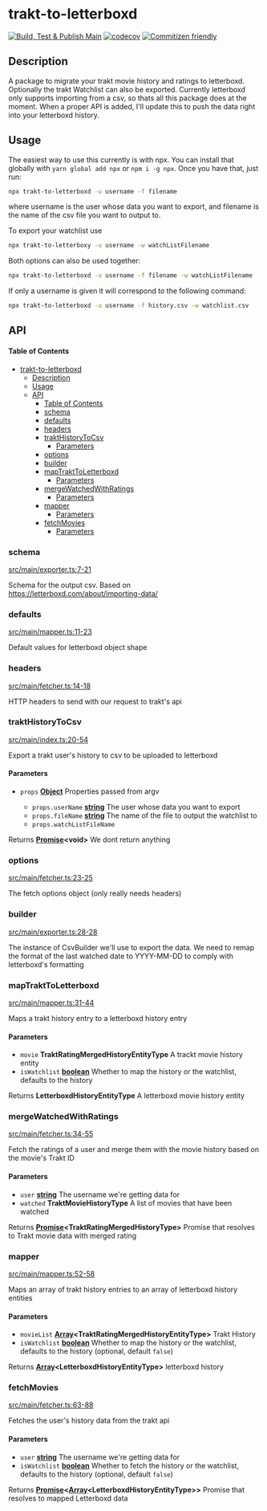 # trakt-to-letterboxd

[![Build, Test & Publish Main](https://github.com/bbeesley/trakt-to-letterboxd/actions/workflows/build-test-on-push.yml/badge.svg?event=push)](https://github.com/bbeesley/trakt-to-letterboxd/actions/workflows/build-test-on-push.yml) [![codecov](https://codecov.io/gh/bbeesley/trakt-to-letterboxd/branch/master/graph/badge.svg)](https://codecov.io/gh/bbeesley/trakt-to-letterboxd) [![Commitizen friendly](https://img.shields.io/badge/commitizen-friendly-brightgreen.svg)](http://commitizen.github.io/cz-cli/)

## Description

A package to migrate your trakt movie history and ratings to letterboxd. Optionally the trakt Watchlist can also be exported. Currently letterboxd only supports importing from a csv, so thats all this package does at the moment. When a proper API is added, I'll update this to push the data right into your letterboxd history.

## Usage

The easiest way to use this currently is with npx. You can install that globally with `yarn global add npx` or `npm i -g npx`. Once you have that, just run:

```sh
npx trakt-to-letterboxd -u username -f filename
```

where username is the user whose data you want to export, and filename is the name of the csv file you want to output to.

To export your watchlist use

```sh
npx trakt-to-letterboxy -u username -w watchListFilename
```

Both options can also be used together:

```sh
npx trakt-to-letterboxd -u username -f filename -w watchListFilename
```

If only a username is given it will correspond to the following command:

```sh
npx trakt-to-letterboxd -u username -f history.csv -w watchlist.csv
```

## API

<!-- Generated by documentation.js. Update this documentation by updating the source code. -->

#### Table of Contents

- [trakt-to-letterboxd](#trakt-to-letterboxd)
  - [Description](#description)
  - [Usage](#usage)
  - [API](#api)
      - [Table of Contents](#table-of-contents)
    - [schema](#schema)
    - [defaults](#defaults)
    - [headers](#headers)
    - [traktHistoryToCsv](#trakthistorytocsv)
      - [Parameters](#parameters)
    - [options](#options)
    - [builder](#builder)
    - [mapTraktToLetterboxd](#maptrakttoletterboxd)
      - [Parameters](#parameters-1)
    - [mergeWatchedWithRatings](#mergewatchedwithratings)
      - [Parameters](#parameters-2)
    - [mapper](#mapper)
      - [Parameters](#parameters-3)
    - [fetchMovies](#fetchmovies)
      - [Parameters](#parameters-4)

### schema

[src/main/exporter.ts:7-21](https://github.com/bbeesley/trakt-to-letterboxd/blob/357568106da2624a752c4853e96816457d8b6da4/src/main/exporter.ts#L7-L21 "Source code on GitHub")

Schema for the output csv.
Based on <https://letterboxd.com/about/importing-data/>

### defaults

[src/main/mapper.ts:11-23](https://github.com/bbeesley/trakt-to-letterboxd/blob/357568106da2624a752c4853e96816457d8b6da4/src/main/mapper.ts#L11-L23 "Source code on GitHub")

Default values for letterboxd object shape

### headers

[src/main/fetcher.ts:14-18](https://github.com/bbeesley/trakt-to-letterboxd/blob/357568106da2624a752c4853e96816457d8b6da4/src/main/fetcher.ts#L14-L18 "Source code on GitHub")

HTTP headers to send with our request to trakt's api

### traktHistoryToCsv

[src/main/index.ts:20-54](https://github.com/bbeesley/trakt-to-letterboxd/blob/357568106da2624a752c4853e96816457d8b6da4/src/main/index.ts#L20-L54 "Source code on GitHub")

Export a trakt user's history to csv to be uploaded to letterboxd

#### Parameters

*   `props` **[Object](https://developer.mozilla.org/docs/Web/JavaScript/Reference/Global_Objects/Object)** Properties passed from argv

    *   `props.userName` **[string](https://developer.mozilla.org/docs/Web/JavaScript/Reference/Global_Objects/String)** The user whose data you want to export
    *   `props.fileName` **[string](https://developer.mozilla.org/docs/Web/JavaScript/Reference/Global_Objects/String)** The name of the file to output the watchlist to
    *   `props.watchListFileName` &#x20;

Returns **[Promise](https://developer.mozilla.org/docs/Web/JavaScript/Reference/Global_Objects/Promise)\<void>** We dont return anything

### options

[src/main/fetcher.ts:23-25](https://github.com/bbeesley/trakt-to-letterboxd/blob/357568106da2624a752c4853e96816457d8b6da4/src/main/fetcher.ts#L23-L25 "Source code on GitHub")

The fetch options object (only really needs headers)

### builder

[src/main/exporter.ts:28-28](https://github.com/bbeesley/trakt-to-letterboxd/blob/357568106da2624a752c4853e96816457d8b6da4/src/main/exporter.ts#L28-L28 "Source code on GitHub")

The instance of CsvBuilder we'll use to export the data.
We need to remap the format of the last watched date to YYYY-MM-DD
to comply with letterboxd's formatting

### mapTraktToLetterboxd

[src/main/mapper.ts:31-44](https://github.com/bbeesley/trakt-to-letterboxd/blob/357568106da2624a752c4853e96816457d8b6da4/src/main/mapper.ts#L31-L44 "Source code on GitHub")

Maps a trakt history entry to a letterboxd history entry

#### Parameters

*   `movie` **TraktRatingMergedHistoryEntityType** A trackt movie history entity
*   `isWatchlist` **[boolean](https://developer.mozilla.org/docs/Web/JavaScript/Reference/Global_Objects/Boolean)** Whether to map the history or the watchlist, defaults to the history

Returns **LetterboxdHistoryEntityType** A letterboxd movie history entity

### mergeWatchedWithRatings

[src/main/fetcher.ts:34-55](https://github.com/bbeesley/trakt-to-letterboxd/blob/357568106da2624a752c4853e96816457d8b6da4/src/main/fetcher.ts#L34-L55 "Source code on GitHub")

Fetch the ratings of a user and merge them with the movie history based on the movie's Trakt ID

#### Parameters

*   `user` **[string](https://developer.mozilla.org/docs/Web/JavaScript/Reference/Global_Objects/String)** The username we're getting data for
*   `watched` **TraktMovieHistoryType** A list of movies that have been watched

Returns **[Promise](https://developer.mozilla.org/docs/Web/JavaScript/Reference/Global_Objects/Promise)\<TraktRatingMergedHistoryType>** Promise that resolves to Trakt movie data with merged rating

### mapper

[src/main/mapper.ts:52-58](https://github.com/bbeesley/trakt-to-letterboxd/blob/357568106da2624a752c4853e96816457d8b6da4/src/main/mapper.ts#L52-L58 "Source code on GitHub")

Maps an array of trakt history entries to an array of letterboxd history entities

#### Parameters

*   `movieList` **[Array](https://developer.mozilla.org/docs/Web/JavaScript/Reference/Global_Objects/Array)\<TraktRatingMergedHistoryEntityType>** Trakt History
*   `isWatchlist` **[boolean](https://developer.mozilla.org/docs/Web/JavaScript/Reference/Global_Objects/Boolean)** Whether to map the history or the watchlist, defaults to the history (optional, default `false`)

Returns **[Array](https://developer.mozilla.org/docs/Web/JavaScript/Reference/Global_Objects/Array)\<LetterboxdHistoryEntityType>** letterboxd history

### fetchMovies

[src/main/fetcher.ts:63-88](https://github.com/bbeesley/trakt-to-letterboxd/blob/357568106da2624a752c4853e96816457d8b6da4/src/main/fetcher.ts#L63-L88 "Source code on GitHub")

Fetches the user's history data from the trakt api

#### Parameters

*   `user` **[string](https://developer.mozilla.org/docs/Web/JavaScript/Reference/Global_Objects/String)** The username we're getting data for
*   `isWatchlist` **[boolean](https://developer.mozilla.org/docs/Web/JavaScript/Reference/Global_Objects/Boolean)** Whether to fetch the history or the watchlist, defaults to the history (optional, default `false`)

Returns **[Promise](https://developer.mozilla.org/docs/Web/JavaScript/Reference/Global_Objects/Promise)<[Array](https://developer.mozilla.org/docs/Web/JavaScript/Reference/Global_Objects/Array)\<LetterboxdHistoryEntityType>>** Promise that resolves to mapped Letterboxd data
